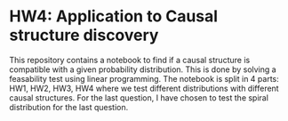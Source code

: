 # HW4: Application to Causal structure discovery
This repository contains a notebook to find if a causal structure is compatible with a given probability distribution. This is done by solving a feasability test using linear programming. The notebook is split in 4 parts: HW1, HW2, HW3, HW4 where we test different distributions with different causal structures. For the last question, I have chosen to test the spiral distribution for the last question.
